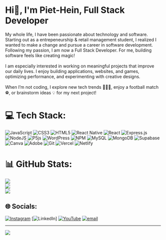 # Hi👋, I'm Piet-Hein, Full Stack Developer

My whole life, I have been passionate about technology and software. Starting out as a entrepeneurship & retail management student, I realized I wanted to make a change and pursue a career in software development. Following my passion, I am now a Full Stack Developer. For me, building software feels like creating magic!<br><br>I am especially interested in working on meaningful projects that improve our daily lives. I enjoy building applications, websites, and games, optimizing performance, and experimenting with creative designs.<br><br>When I’m not coding, I explore new tech trends 🧑🏻‍💻, enjoy a football match ⚽️, or brainstorm ideas 💡 for my next project!


# 💻 Tech Stack:
![JavaScript](https://img.shields.io/badge/javascript-%23323330.svg?style=for-the-badge&logo=javascript&logoColor=%23F7DF1E) ![CSS3](https://img.shields.io/badge/css3-%231572B6.svg?style=for-the-badge&logo=css3&logoColor=white) ![HTML5](https://img.shields.io/badge/html5-%23E34F26.svg?style=for-the-badge&logo=html5&logoColor=white) ![React Native](https://img.shields.io/badge/react_native-%2320232a.svg?style=for-the-badge&logo=react&logoColor=%2361DAFB) ![React](https://img.shields.io/badge/react-%2320232a.svg?style=for-the-badge&logo=react&logoColor=%2361DAFB) ![Express.js](https://img.shields.io/badge/express.js-%23404d59.svg?style=for-the-badge&logo=express&logoColor=%2361DAFB) ![NodeJS](https://img.shields.io/badge/node.js-6DA55F?style=for-the-badge&logo=node.js&logoColor=white) ![P5js](https://img.shields.io/badge/p5.js-ED225D?style=for-the-badge&logo=p5.js&logoColor=FFFFFF) ![WordPress](https://img.shields.io/badge/WordPress-%23117AC9.svg?style=for-the-badge&logo=WordPress&logoColor=white) ![NPM](https://img.shields.io/badge/NPM-%23CB3837.svg?style=for-the-badge&logo=npm&logoColor=white) ![MySQL](https://img.shields.io/badge/mysql-4479A1.svg?style=for-the-badge&logo=mysql&logoColor=white) ![MongoDB](https://img.shields.io/badge/MongoDB-%234ea94b.svg?style=for-the-badge&logo=mongodb&logoColor=white) ![Supabase](https://img.shields.io/badge/Supabase-3ECF8E?style=for-the-badge&logo=supabase&logoColor=white) ![Canva](https://img.shields.io/badge/Canva-%2300C4CC.svg?style=for-the-badge&logo=Canva&logoColor=white) ![Adobe](https://img.shields.io/badge/adobe-%23FF0000.svg?style=for-the-badge&logo=adobe&logoColor=white) ![Git](https://img.shields.io/badge/git-%23F05033.svg?style=for-the-badge&logo=git&logoColor=white) ![Vercel](https://img.shields.io/badge/vercel-%23000000.svg?style=for-the-badge&logo=vercel&logoColor=white) ![Netlify](https://img.shields.io/badge/netlify-%23000000.svg?style=for-the-badge&logo=netlify&logoColor=#00C7B7)

# 📊 GitHub Stats:
![](https://github-readme-stats.vercel.app/api?username=phsworks&theme=dark&hide_border=false&include_all_commits=false&count_private=true)<br/>
![](https://nirzak-streak-stats.vercel.app/?user=phsworks&theme=dark&hide_border=false)<br/>
![](https://github-readme-stats.vercel.app/api/top-langs/?username=phsworks&theme=dark&hide_border=false&include_all_commits=false&count_private=true&layout=compact)

## 🌐 Socials:
[![Instagram](https://img.shields.io/badge/Instagram-%23E4405F.svg?logo=Instagram&logoColor=white)](https://instagram.com/https://www.instagram.com/phsdevelopment/) [![LinkedIn](https://img.shields.io/badge/LinkedIn-%230077B5.svg?logo=linkedin&logoColor=white)] [![YouTube](https://img.shields.io/badge/YouTube-%23FF0000.svg?logo=YouTube&logoColor=white)](https://youtube.com/@https://www.youtube.com/channel/UCEIjn71x-ahkmjvUxYURz-w) [![email](https://img.shields.io/badge/Email-D14836?logo=gmail&logoColor=white)](mailto:piethein@phsdevelopment.nl) 

---
[![](https://visitcount.itsvg.in/api?id=phsworks&icon=0&color=0)](https://visitcount.itsvg.in)



